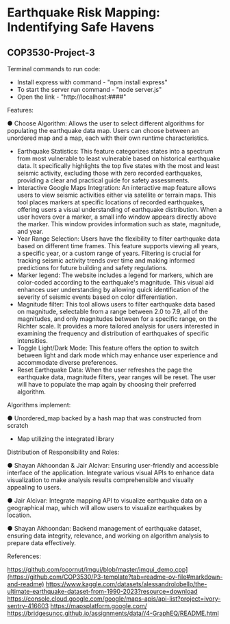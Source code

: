 # Earthquake Risk Mapping: Indentifying Safe Havens
## COP3530-Project-3 

Terminal commands to run code:
- Install express with command - "npm install express"
- To start the server run command - "node server.js"
- Open the link - "http://localhost:####"

Features:

● Choose Algorithm: Allows the user to select different algorithms for populating the earthquake data map. Users can choose between an unordered map and a map, each with their own runtime characteristics. 
- Earthquake Statistics: This feature categorizes states into a spectrum from most vulnerable to least vulnerable based on historical earthquake data. It specifically highlights the top five states with the most and least seismic activity, excluding those with zero recorded earthquakes, providing a clear and practical guide for safety assessments.
- Interactive Google Maps Integration: An interactive map feature allows users to view seismic activities either via satellite or terrain maps. This tool places markers at specific locations of recorded earthquakes, offering users a visual understanding of earthquake distribution. When a user hovers over a marker, a small info window appears directly above the marker. This window provides information such as state, magnitude, and year.
- Year Range Selection: Users have the flexibility to filter earthquake data based on different time frames. This feature supports viewing all years, a specific year, or a custom range of years. Filtering is crucial for tracking seismic activity trends over time and making informed predictions for future building and safety regulations.
- Marker legend: The website includes a legend for markers, which are color-coded according to the earthquake's magnitude. This visual aid enhances user understanding by allowing quick identification of the severity of seismic events based on color differentiation.
- Magnitude filter: This tool allows users to filter earthquake data based on magnitude, selectable from a range between 2.0 to 7.9, all of the magnitudes, and only magnitudes between for a specific range, on the Richter scale. It provides a more tailored analysis for users interested in examining the frequency and distribution of earthquakes of specific intensities.
- Toggle Light/Dark Mode: This feature offers the option to switch between light and dark mode which may enhance user experience and accommodate diverse preferences.
- Reset Earthquake Data: When the user refreshes the page the earthquake data, magnitude filters, year ranges will be reset. The user will have to populate the map again by choosing their preferred algorithm.

Algorithms implement:

● Unordered_map backed by a hash map that was constructed from scratch
- Map utilizing the integrated library

Distribution of Responsibility and Roles:

● Shayan Akhoondan & Jair Alcivar: Ensuring user-friendly and accessible interface of the application.
Integrate various visual APIs to enhance data visualization to make analysis results
comprehensible and visually appealing to users.

● Jair Alcivar: Integrate mapping API to visualize earthquake data on a geographical map,
which will allow users to visualize earthquakes by location.

● Shayan Akhoondan: Backend management of earthquake dataset, ensuring data
integrity, relevance, and working on algorithm analysis to prepare data effectively.

References:

https://github.com/ocornut/imgui/blob/master/imgui_demo.cpp](https://github.com/COP3530/P3-template?tab=readme-ov-file#markdown-and-readme)
https://www.kaggle.com/datasets/alessandrolobello/the-ultimate-earthquake-dataset-from-1990-2023?resource=download
https://console.cloud.google.com/google/maps-apis/api-list?project=ivory-sentry-416603
https://mapsplatform.google.com/
https://bridgesuncc.github.io/assignments/data//4-GraphEQ/README.html

